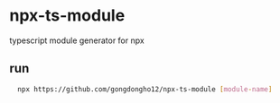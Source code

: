 # npx-ts-module
typescript module generator for npx

## run
```bash
  npx https://github.com/gongdongho12/npx-ts-module [module-name]
```